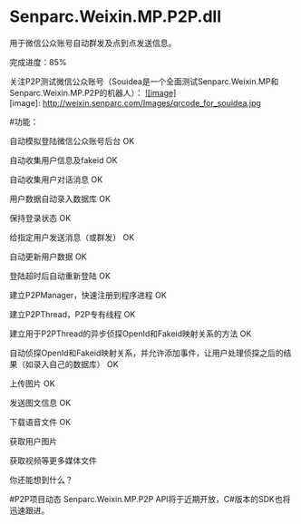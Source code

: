 ﻿Senparc.Weixin.MP.P2P.dll
=================

用于微信公众账号自动群发及点到点发送信息。

完成进度：85%

关注P2P测试微信公众账号（Souidea是一个全面测试Senparc.Weixin.MP和Senparc.Weixin.MP.P2P的机器人）：
[![image]](http://weixin.senparc.com/)  
[image]: http://weixin.senparc.com/Images/qrcode_for_souidea.jpg



#功能：

自动模拟登陆微信公众账号后台 OK

自动收集用户信息及fakeid OK

自动收集用户对话消息 OK

用户数据自动录入数据库 OK

保持登录状态 OK

给指定用户发送消息（或群发） OK

自动更新用户数据 OK

登陆超时后自动重新登陆 OK

建立P2PManager，快速注册到程序进程 OK

建立P2PThread，P2P专有线程 OK


建立用于P2PThread的异步侦探OpenId和Fakeid映射关系的方法 OK

自动侦探OpenId和Fakeid映射关系，并允许添加事件，让用户处理侦探之后的结果（如录入自己的数据库） OK

上传图片 OK

发送图文信息 OK

下载语音文件 OK

获取用户图片


获取视频等更多媒体文件


你还能想到什么？


#P2P项目动态
Senparc.Weixin.MP.P2P API将于近期开放，C#版本的SDK也将迅速跟进。
